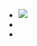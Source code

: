 - ![](https://peach-geographical-bat-397.mypinata.cloud/ipfs/QmRWtZAhNBMDS13nzqokHEAWrBpSQRxgpYpeRpmyLgNYSP)
-
-